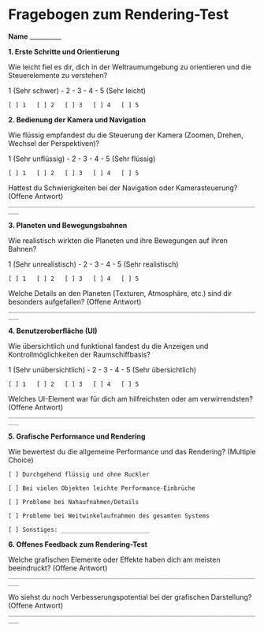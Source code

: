 # Fragebogen zum Rendering-Test

**Name** __________

**1. Erste Schritte und Orientierung**

   Wie leicht fiel es dir, dich in der Weltraumumgebung zu orientieren und die Steuerelemente zu verstehen?

   1 (Sehr schwer) - 2 - 3 - 4 - 5 (Sehr leicht)

   `[ ] 1   [ ] 2   [ ] 3   [ ] 4   [ ] 5`

**2. Bedienung der Kamera und Navigation**

   Wie flüssig empfandest du die Steuerung der Kamera (Zoomen, Drehen, Wechsel der Perspektiven)?

   1 (Sehr unflüssig) - 2 - 3 - 4 - 5 (Sehr flüssig)

   `[ ] 1   [ ] 2   [ ] 3   [ ] 4   [ ] 5`

   Hattest du Schwierigkeiten bei der Navigation oder Kamerasteuerung? (Offene Antwort)
   `_________________________________________________________________________`

**3. Planeten und Bewegungsbahnen**

   Wie realistisch wirkten die Planeten und ihre Bewegungen auf ihren Bahnen?

   1 (Sehr unrealistisch) - 2 - 3 - 4 - 5 (Sehr realistisch)

   `[ ] 1   [ ] 2   [ ] 3   [ ] 4   [ ] 5`

   Welche Details an den Planeten (Texturen, Atmosphäre, etc.) sind dir besonders aufgefallen? (Offene Antwort)
   `_________________________________________________________________________`

**4. Benutzeroberfläche (UI)**

   Wie übersichtlich und funktional fandest du die Anzeigen und Kontrollmöglichkeiten der Raumschiffbasis?

   1 (Sehr unübersichtlich) - 2 - 3 - 4 - 5 (Sehr übersichtlich)
   
   `[ ] 1   [ ] 2   [ ] 3   [ ] 4   [ ] 5`

   Welches UI-Element war für dich am hilfreichsten oder am verwirrendsten? (Offene Antwort)
   `_________________________________________________________________________`

**5. Grafische Performance und Rendering**

   Wie bewertest du die allgemeine Performance und das Rendering? (Multiple Choice)

   `[ ] Durchgehend flüssig und ohne Ruckler`

   `[ ] Bei vielen Objekten leichte Performance-Einbrüche`

   `[ ] Probleme bei Nahaufnahmen/Details`

   `[ ] Probleme bei Weitwinkelaufnahmen des gesamten Systems`

   `[ ] Sonstiges: _________________________`

**6. Offenes Feedback zum Rendering-Test**

   Welche grafischen Elemente oder Effekte haben dich am meisten beeindruckt? (Offene Antwort)
   `_________________________________________________________________________`

   Wo siehst du noch Verbesserungspotential bei der grafischen Darstellung? (Offene Antwort)
   `_________________________________________________________________________`
